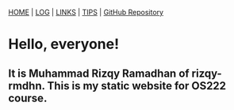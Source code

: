 [HOME](.) | [LOG](TXT/mylog.txt) | [LINKS](LINKS/) | [TIPS](TIPS/) |  [GitHub Repository](https://github.com/determinedguy/os212/)

# Hello, everyone!

## It is Muhammad Rizqy Ramadhan of rizqy-rmdhn. This is my static website for OS222 course.
